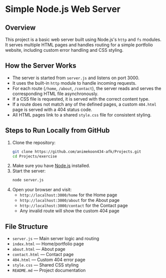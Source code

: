 # Simple Node.js Web Server

## Overview
This project is a basic web server built using Node.js's `http` and `fs` modules. It serves multiple HTML pages and handles routing for a simple portfolio website, including custom error handling and CSS styling.

## How the Server Works
- The server is started from `server.js` and listens on port 3000.
- It uses the built-in `http` module to handle incoming requests.
- For each route (`/home`, `/about`, `/contact`), the server reads and serves the corresponding HTML file asynchronously.
- If a CSS file is requested, it is served with the correct content type.
- If a route does not match any of the defined pages, a custom `404.html` page is served with a 404 status code.
- All HTML pages link to a shared `style.css` file for consistent styling.

## Steps to Run Locally from GitHub
1. Clone the repository:
	```sh
	git clone https://github.com/animekoon434-afk/Projects.git
	cd Projects/exercise
	```
2. Make sure you have [Node.js](https://nodejs.org/) installed.
3. Start the server:
	```sh
	node server.js
	```
4. Open your browser and visit:
	- `http://localhost:3000/home` for the Home page
	- `http://localhost:3000/about` for the About page
	- `http://localhost:3000/contact` for the Contact page
	- Any invalid route will show the custom 404 page

## File Structure
- `server.js` — Main server logic and routing
- `index.html` — Home/portfolio page
- `about.html` — About page
- `contact.html` — Contact page
- `404.html` — Custom 404 error page
- `style.css` — Shared CSS styling
- `README.md` — Project documentation
